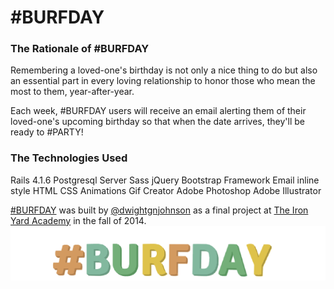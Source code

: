 #BURFDAY
=============

### The Rationale of #BURFDAY

Remembering a loved-one's birthday is not only a nice thing to do but also an essential part in every loving relationship to honor those who mean the most to them, year-after-year.

Each week, #BURFDAY users will receive an email alerting them of their loved-one's upcoming birthday so that when the date arrives, they'll be ready to #PARTY!

### The Technologies Used

Rails 4.1.6
Postgresql Server
Sass
jQuery
Bootstrap Framework
Email inline style HTML
CSS Animations
Gif Creator
Adobe Photoshop
Adobe Illustrator

[#BURFDAY](https://burfday.herokuapp.com/burfdays) was built by [@dwightgnjohnson](http://www.designsbydwight.com/) as a final project at [The Iron Yard Academy](http://tiy-houston-q4-rails.github.io/) in the fall of 2014.
![alt text](https://raw.githubusercontent.com/Dwightgnjohnson/burfday_app/master/app/assets/images/burfdaylogowhite.gif "Burfday Logo Gif")

